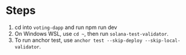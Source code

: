 # Steps

1. cd into `voting-dapp` and run npm run dev
2. On Windows WSL, use `cd ~`, then run `solana-test-validator`.
3. To run anchor test, use `anchor test --skip-deploy --skip-local-validator`.